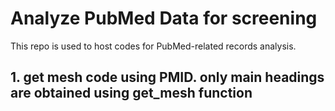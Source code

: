 # Analyze PubMed Data for screening

This repo is used to host codes for PubMed-related records analysis.

## 1. get mesh code using PMID. only main headings are obtained using get_mesh function
